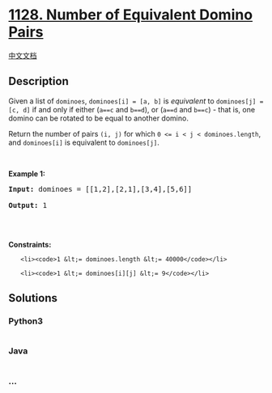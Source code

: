 # [1128. Number of Equivalent Domino Pairs](https://leetcode.com/problems/number-of-equivalent-domino-pairs)

[中文文档](/solution/1100-1199/1128.Number%20of%20Equivalent%20Domino%20Pairs/README.md)

## Description

<p>Given a list of <code>dominoes</code>,&nbsp;<code>dominoes[i] = [a, b]</code>&nbsp;is <em>equivalent</em> to <code>dominoes[j] = [c, d]</code>&nbsp;if and only if either (<code>a==c</code> and <code>b==d</code>), or (<code>a==d</code> and <code>b==c</code>) - that is, one domino can be rotated to be equal to another domino.</p>

<p>Return the number of pairs <code>(i, j)</code> for which <code>0 &lt;= i &lt; j &lt; dominoes.length</code>, and&nbsp;<code>dominoes[i]</code> is equivalent to <code>dominoes[j]</code>.</p>

<p>&nbsp;</p>

<p><strong>Example 1:</strong></p>

<pre><strong>Input:</strong> dominoes = [[1,2],[2,1],[3,4],[5,6]]

<strong>Output:</strong> 1

</pre>

<p>&nbsp;</p>

<p><strong>Constraints:</strong></p>

<ul>

    <li><code>1 &lt;= dominoes.length &lt;= 40000</code></li>

    <li><code>1 &lt;= dominoes[i][j] &lt;= 9</code></li>

</ul>

## Solutions

<!-- tabs:start -->

### **Python3**

```python

```

### **Java**

```java

```

### **...**

```

```

<!-- tabs:end -->
